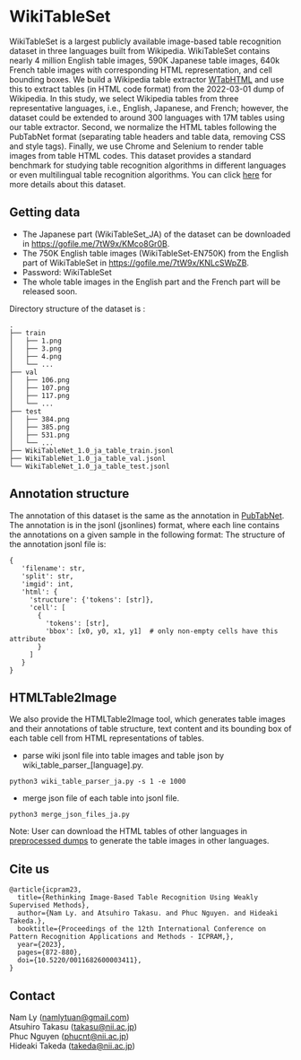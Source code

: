 # WikiTableSet

WikiTableSet is a largest publicly available image-based table recognition dataset in three languages built from Wikipedia.
WikiTableSet contains nearly 4 million English table images, 590K Japanese table images, 640k French table images with corresponding HTML representation, and cell bounding boxes.
We build a Wikipedia table extractor [WTabHTML](https://github.com/phucty/wtabhtml) and use this to extract tables (in HTML code format) from the 2022-03-01 dump of Wikipedia. In this study, we select Wikipedia tables from three representative languages, i.e., English, Japanese, and French; however, the dataset could be extended to around 300 languages with 17M tables using our table extractor. 
Second, we normalize the HTML tables following the PubTabNet format (separating table headers and table data, removing CSS and style tags). Finally, we use Chrome and Selenium to render table images from table HTML codes. 
This dataset provides a standard benchmark for studying table recognition algorithms in different languages or even multilingual table recognition algorithms.
You can click [here](https://arxiv.org/pdf/2303.07641.pdf) for more details about this dataset.

## Getting data

* The Japanese part (WikiTableSet_JA) of the dataset can be downloaded in https://gofile.me/7tW9x/KMco8Gr0B.
* The 750K English table images (WikiTableSet-EN750K) from the English part of WikiTableSet in https://gofile.me/7tW9x/KNLcSWpZB.
* Password: WikiTableSet
* The whole table images in the English part and the French part will be released soon.

Directory structure of the dataset is :

```shell
.
├── train
│   ├── 1.png
│   ├── 3.png
│   ├── 4.png
│   └── ...
├── val
│   ├── 106.png
│   ├── 107.png
│   ├── 117.png
│   └── ...
├── test
│   ├── 384.png
│   ├── 385.png
│   ├── 531.png
│   └── ...
├── WikiTableNet_1.0_ja_table_train.jsonl
├── WikiTableNet_1.0_ja_table_val.jsonl
└── WikiTableNet_1.0_ja_table_test.jsonl
```

## Annotation structure

The annotation of this dataset is the same as the annotation in [PubTabNet](https://github.com/ibm-aur-nlp/PubTabNet).
The annotation is in the jsonl (jsonlines) format, where each line contains the annotations on a given sample in the following format:
The structure of the annotation jsonl file is:

```
{
   'filename': str,
   'split': str,
   'imgid': int,
   'html': {
     'structure': {'tokens': [str]},
     'cell': [
       {
         'tokens': [str],
         'bbox': [x0, y0, x1, y1]  # only non-empty cells have this attribute
       }
     ]
   }
}
```

## HTMLTable2Image

We also provide the HTMLTable2Image tool, which generates table images and their annotations of table structure, text content and its bounding box of each table cell from HTML representations of tables.

* parse wiki jsonl file into table images and table json by wiki_table_parser_[language].py.
```
python3 wiki_table_parser_ja.py -s 1 -e 1000
```
* merge json file of each table into jsonl file.
```
python3 merge_json_files_ja.py
```

Note: User can download the HTML tables of other languages in [preprocessed dumps](https://drive.google.com/drive/folders/1wU5zdHcb3egxpwyluZCqVBIZnSanUwqN) to generate the table images in other languages.

## Cite us

```
@article{icpram23,
  title={Rethinking Image-Based Table Recognition Using Weakly Supervised Methods},
  author={Nam Ly. and Atsuhiro Takasu. and Phuc Nguyen. and Hideaki Takeda.},
  booktitle={Proceedings of the 12th International Conference on Pattern Recognition Applications and Methods - ICPRAM,},
  year={2023},
  pages={872-880},
  doi={10.5220/0011682600003411},
}
```

## Contact
Nam Ly (namlytuan@gmail.com)<br>
Atsuhiro Takasu (takasu@nii.ac.jp)<br>
Phuc Nguyen (phucnt@nii.ac.jp)<br>
Hideaki Takeda (takeda@nii.ac.jp)<br>
